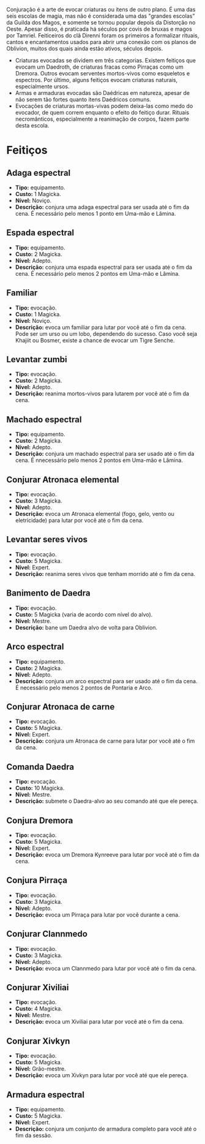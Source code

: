 <!-- TITLE: Conjuração -->
<!-- SUBTITLE: A arte de evocar objetos e entidades de outros planos -->

Conjuração é a arte de evocar criaturas ou itens de outro plano. É uma das seis escolas de magia, mas não é considerada uma das "grandes escolas" da Guilda dos Magos, e somente se tornou popular depois da Distorção no Oeste. Apesar disso, é praticada há séculos por covis de bruxas e magos por Tamriel. Feiticeiros do clã Direnni foram os primeiros a formalizar rituais, cantos e encantamentos usados para abrir uma conexão com os planos de Oblivion, muitos dos quais ainda estão ativos, séculos depois.

* Criaturas evocadas se dividem em três categorias. Existem feitiços que evocam um Daedroth, de criaturas fracas como Pirraças como um Dremora. Outros evocam serventes mortos-vivos como esqueletos e espectros. Por último, alguns feitiços evocam criaturas naturais, especialmente ursos.
* Armas e armaduras evocadas são Daédricas em natureza, apesar de não serem tão fortes quanto itens Daédricos comuns.
* Evocações de criaturas mortas-vivas podem deixa-las como medo do evocador, de quem correm enquanto o efeito do feitiço durar. Rituais necromânticos, especialmente a reanimação de corpos, fazem parte desta escola.

# Feitiços
## Adaga espectral
* **Tipo:** equipamento.
* **Custo:** 1 Magicka.
* **Nível:** Noviço.
* **Descrição:** conjura uma adaga espectral para ser usada até o fim da cena. É necessário pelo menos 1 ponto em Uma-mão e Lâmina.

## Espada espectral
* **Tipo:** equipamento.
* **Custo:** 2 Magicka.
* **Nível:** Adepto.
* **Descrição:** conjura uma espada espectral para ser usada até o fim da cena. É necessário pelo menos 2 pontos em Uma-mão e Lâmina.

## Familiar
* **Tipo:** evocação.
* **Custo:** 1 Magicka.
* **Nível:** Noviço.
* **Descrição:** evoca um familiar para lutar por você até o fim da cena. Pode ser um urso ou um lobo, dependendo do sucesso. Caso você seja Khajiit ou Bosmer, existe a chance de evocar um Tigre Senche.

## Levantar zumbi
* **Tipo:** evocação.
* **Custo:** 2 Magicka.
* **Nível:** Adepto.
* **Descrição:** reanima mortos-vivos para lutarem por você até o fim da cena.

## Machado espectral
* **Tipo:** equipamento.
* **Custo:** 2 Magicka.
* **Nível:** Adepto.
* **Descrição:** conjura um machado espectral para ser usado até o fim da cena. É nnecessário pelo menos 2 pontos em Uma-mão e Lâmina.

## Conjurar Atronaca elemental
* **Tipo:** evocação.
* **Custo:** 3 Magicka.
* **Nível:** Adepto.
* **Descrição:** evoca um Atronaca elemental (fogo, gelo, vento ou eletricidade) para lutar por você até o fim da cena.

## Levantar seres vivos
* **Tipo:** evocação.
* **Custo:** 5 Magicka.
* **Nível:** Expert.
* **Descrição:** reanima seres vivos que tenham morrido até o fim da cena.

## Banimento de Daedra
* **Tipo:** evocação.
* **Custo:** 5 Magicka (varia de acordo com nível do alvo).
* **Nível:** Mestre.
* **Descrição:** bane um Daedra alvo de volta para Oblivion.

## Arco espectral
* **Tipo:** equipamento.
* **Custo:** 2 Magicka.
* **Nível:** Adepto.
* **Descrição:** conjura um arco espectral para ser usado até o fim da cena. É necessário pelo menos 2 pontos de Pontaria e Arco.

## Conjurar Atronaca de carne
* **Tipo:** evocação.
* **Custo:** 5 Magicka.
* **Nível:** Expert.
* **Descrição:** conjura um Atronaca de carne para lutar por você até o fim da cena.

## Comanda Daedra
* **Tipo:** evocação.
* **Custo:** 10 Magicka.
* **Nível:** Mestre.
* **Descrição:** submete o Daedra-alvo ao seu comando até que ele pereça. 

## Conjura Dremora
* **Tipo:** evocação.
* **Custo:** 5 Magicka.
* **Nível:** Expert.
* **Descrição:** evoca um Dremora Kynreeve para lutar por você até o fim da cena.

## Conjura Pirraça
* **Tipo:** evocação.
* **Custo:** 3 Magicka.
* **Nível:** Adepto.
* **Descrição:** evoca um Pirraça para lutar por você durante a cena.

## Conjurar Clannmedo
* **Tipo:** evocação.
* **Custo:** 3 Magicka.
* **Nível:** Adepto.
* **Descrição:** evoca um Clannmedo para lutar por você até o fim da cena.

## Conjurar Xiviliai
* **Tipo:** evocação.
* **Custo:** 4 Magicka.
* **Nível:** Mestre.
* **Descrição:** evoca um Xiviliai para lutar por você até o fim da cena.

## Conjurar Xivkyn
* **Tipo:** evocação.
* **Custo:** 5 Magicka.
* **Nível:** Grão-mestre.
* **Descrição:** evoca um Xivkyn para lutar por você até que ele pereça.

## Armadura espectral
* **Tipo:** equipamento.
* **Custo:** 5 Magicka.
* **Nível:** Expert.
* **Descrição:** conjura um conjunto de armadura completo para você até o fim da sessão.
